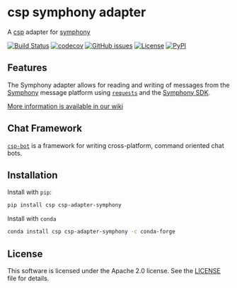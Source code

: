 # csp symphony adapter

A [csp](https://github.com/point72/csp) adapter for [symphony](https://symphony.com)

[![Build Status](https://github.com/Point72/csp-adapter-symphony/actions/workflows/build.yaml/badge.svg?branch=main&event=push)](https://github.com/Point72/csp-adapter-symphony/actions/workflows/build.yaml)
[![codecov](https://codecov.io/gh/Point72/csp-adapter-symphony/branch/main/graph/badge.svg)](https://codecov.io/gh/Point72/csp-adapter-symphony)
[![GitHub issues](https://img.shields.io/github/issues/point72/csp-adapter-symphony.svg)](https://github.com/point72/csp-adapter-symphony/issues)
[![License](https://img.shields.io/github/license/Point72/csp-adapter-symphony)](https://github.com/Point72/csp-adapter-symphony)
[![PyPI](https://img.shields.io/pypi/v/csp-adapter-symphony.svg)](https://pypi.python.org/pypi/csp-adapter-symphony)

## Features

The Symphony adapter allows for reading and writing of messages from the [Symphony](https://symphony.com/) message platform using [`requests`](https://requests.readthedocs.io/en/latest/) and the [Symphony SDK](https://docs.developers.symphony.com/).

[More information is available in our wiki](https://github.com/Point72/csp-adapter-symphony/wiki)

## Chat Framework

[`csp-bot`](https://github.com/Point72/csp-bot) is a framework for writing cross-platform, command oriented chat bots.

## Installation

Install with `pip`:

```bash
pip install csp csp-adapter-symphony
```

Install with `conda`

```bash
conda install csp csp-adapter-symphony -c conda-forge
```

## License

This software is licensed under the Apache 2.0 license. See the [LICENSE](https://github.com/Point72/csp-adapter-symphony/blob/main/LICENSE) file for details.
